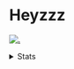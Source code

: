 # Heyzzz  

[![.](https://skillicons.dev/icons?i=js,ts,nextjs,nestjs,mongodb)](https://skillicons.dev)  

<details>
<summary>Stats</summary
<!--START_SECTION:waka-->

```txt
TypeScript        4 hrs 3 mins    ██████████████████████░░░   87.81 %
Java Properties   22 mins         ██░░░░░░░░░░░░░░░░░░░░░░░   08.04 %
JSON              9 mins          █░░░░░░░░░░░░░░░░░░░░░░░░   03.42 %
JavaScript        2 mins          ▒░░░░░░░░░░░░░░░░░░░░░░░░   00.72 %
TOML              0 secs          ░░░░░░░░░░░░░░░░░░░░░░░░░   00.00 %
```

<!--END_SECTION:waka-->
</details>
